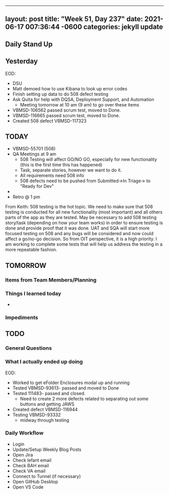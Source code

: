 
---
layout: post
title:  "Week 51, Day 237"
date:   2021-06-17 007:36:44 -0600
categories: jekyll update
---

## Daily Stand Up
## Yesterday
EOD:
* DSU
* Matt demoed how to use Kibana to look up error codes
* Finish setting up data to do 508 defect testing
* Ask Quita for help with DQSA, Deployment Support, and Automation
  * Meeting tomorrow at 10 am (9 am) to go over these items
* VBMSD-106562 passed scrum test, moved to Done.
* VBMSD-116665 passed scrum test, moved to Done.
* Created 508 defect VBMSD-117323


## TODAY
 * VBMSD-55701 (508)
 * QA Meetings at 9 am
   * 508 Testing will affect GO/NO GO, especially for new functionality (this is the first time this has happened)
   * Task, separate stories, however we want to do it.
   * All requirements need 508 info
   * 508 defects need to be pushed from Submitted->In Triage-> to "Ready for Dev"
 * 
 * Retro @ 1 pm

From Keith:
508 testing is the hot topic.  We need to make sure that 508 testing is conducted for all new functionality (most important) and all others parts of the app as they are tested. May be necessary to add 508 testing story/task (depending on how your team works) in order to ensure testing is done and provide proof that it was done.
 UAT and SQA will start more focused testing on 508 and any bugs will be considered and now could affect a go/no-go decision.  So from OIT perspective, it is a high priority.  I am working to complete some tests that will help us address the testing in a more repeatable fashion.
## TOMORROW

### Items from Team Members/Planning
 
### Things I learned today
* 
### Impediments
## TODO

### General Questions  

### What I actually ended up doing
EOD:
* Worked to get eFolder Enclosures modal up and running
* Tested VBMSD-93613- passed and moved to Done
* Tested 111483- passed and closed.
  * Need to create 2 more defects related to separating out some buttons and getting JAWS 
* Created defect VBMSD-116944
* Testing VBMSD-93332
  * midway through testing

### Daily Workflow
* Login
* Update/Setup Weekly Blog Posts
* Open Jira
* Check lefant email
* Check BAH email
* Check VA email
* Connect to Tunnel (if necessary)
* Open GitHub Desktop
* Open VS Code